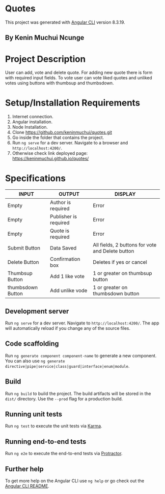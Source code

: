 # Quotes

This project was generated with [Angular CLI](https://github.com/angular/angular-cli) version 8.3.19.

## By Kenin Muchui Ncunge

# Project Description
User can add, vote and delete quote. For adding new quote there is form with required input fields. To vote user can vote liked quotes and unliked votes using buttons with thumbsup and thumbsdown.

# Setup/Installation Requirements
1. Internet connection.
2. Angular installation.
3. Node Installation.
4. Clone https://github.com/keninmuchui/quotes.git
5. Go inside the folder that contains the project.
6. Run `ng serve` for a dev server. Navigate to a browser and `http://localhost:4200/`.
7. Otherwise check link deployed page: https://keninmuchui.github.io/quotes/

# Specifications
|INPUT|OUTPUT|DISPLAY|
|-----|------|-------|
|Empty|Author is required|Error|
|Empty|Publisher is required|Error|
|Empty|Quote is required|Error|
|Submit Button|Data Saved|All fields, 2 buttons for vote and Delete button|
|Delete Button|Confirmation box|Deletes if yes or cancel|
|Thumbsup Button|Add 1 like vote|1 or greater on thumbsup button|
|thumbsdown Button|Add unlike vode|1 or greater on thumbsdown button

## Development server

Run `ng serve` for a dev server. Navigate to `http://localhost:4200/`. The app will automatically reload if you change any of the source files.

## Code scaffolding

Run `ng generate component component-name` to generate a new component. You can also use `ng generate directive|pipe|service|class|guard|interface|enum|module`.

## Build

Run `ng build` to build the project. The build artifacts will be stored in the `dist/` directory. Use the `--prod` flag for a production build.

## Running unit tests

Run `ng test` to execute the unit tests via [Karma](https://karma-runner.github.io).

## Running end-to-end tests

Run `ng e2e` to execute the end-to-end tests via [Protractor](http://www.protractortest.org/).

## Further help

To get more help on the Angular CLI use `ng help` or go check out the [Angular CLI README](https://github.com/angular/angular-cli/blob/master/README.md).
